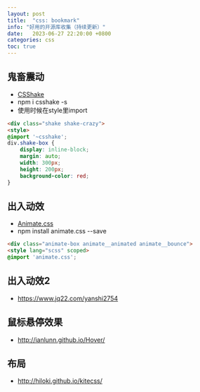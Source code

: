 ```yaml
---
layout: post
title:  "css: bookmark"
info: "好用的开源库收集（持续更新）"
date:   2023-06-27 22:20:00 +0800
categories: css
toc: true
---
```



## 鬼畜震动
- [CSShake](http://elrumordelaluz.github.io/csshake/)
- npm i csshake -s
- 使用时候在style里import

```html
<div class="shake shake-crazy">
<style>
@import '~csshake';
div.shake-box {
    display: inline-block;
    margin: auto;
    width: 300px;
    height: 200px;
    background-color: red;
}
```

## 出入动效
- [Animate.css](https://animate.style/)
- npm install animate.css --save

```html
<div class="animate-box animate__animated animate__bounce">
<style lang="scss" scoped>
@import 'animate.css';
```

## 出入动效2
- https://www.jq22.com/yanshi2754



## 鼠标悬停效果
- http://ianlunn.github.io/Hover/


## 布局
- http://hiloki.github.io/kitecss/